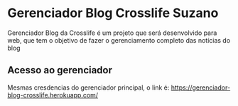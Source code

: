 # Gerenciador Blog Crosslife Suzano
Gerenciador Blog da Crosslife é um projeto que será desenvolvido para web, que tem o objetivo de fazer o gerenciamento completo das notícias do blog

## Acesso ao gerenciador
Mesmas cresdencias do gerenciador principal, o link é: https://gerenciador-blog-crosslife.herokuapp.com/

